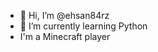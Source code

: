 - 👋 Hi, I’m @ehsan84rz
- 🌱 I’m currently learning Python
- I'm a Minecraft player

<!---
ehsan84rz is a ✨ special ✨ repository because its `README.md` (this file) appears on your GitHub profile.
You can click the Preview link to take a look at your changes.
--->

